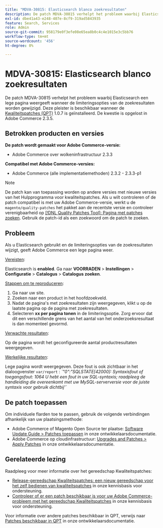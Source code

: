 ```yaml
---
title: "MDVA-30815: Elasticsearch blanco zoekresultaten"
description: De patch MDVA-30815 verhelpt het probleem waarbij Elasticsearch een lege pagina weergeeft wanneer de limiteringsopties van de zoekresultaten worden gewijzigd. Deze patch is beschikbaar wanneer [Quality Patches Tool (QPT)] (/help/announcements/adobe-commerce-announcements/magento-quality-patches-released-new-tool-to-self-serve-quality-patches.md) 1.0.7 is geïnstalleerd. De kwestie is opgelost in Adobe Commerce 2.3.5.
exl-id: dbe41a43-e248-407e-8cf9-319ad5843935
feature: Search, Services
role: Admin
source-git-commit: 958179e0f3efe08e65ea8b0c4c4e1015e3c5bb76
workflow-type: tm+mt
source-wordcount: '456'
ht-degree: 0%

---
```


# MDVA-30815: Elasticsearch blanco zoekresultaten

De patch MDVA-30815 verhelpt het probleem waarbij Elasticsearch een lege pagina weergeeft wanneer de limiteringsopties van de zoekresultaten worden gewijzigd. Deze pleister is beschikbaar wanneer de [Kwaliteitspatches (QPT)](/help/announcements/adobe-commerce-announcements/magento-quality-patches-released-new-tool-to-self-serve-quality-patches.md) 1.0.7 is geïnstalleerd. De kwestie is opgelost in Adobe Commerce 2.3.5.

## Betrokken producten en versies

**De patch wordt gemaakt voor Adobe Commerce-versie:**

* Adobe Commerce over wolkeninfrastructuur 2.3.3

**Compatibel met Adobe Commerce-versies:**

* Adobe Commerce (alle implementatiemethoden) 2.3.2 - 2.3.3-p1

>[!NOTE]
>
>De patch kan van toepassing worden op andere versies met nieuwe versies van het Hulpprogramma voor kwaliteitspatches. Als u wilt controleren of de patch compatibel is met uw Adobe Commerce-versie, werkt u de `magento/quality-patches` het pakket aan de recentste versie en controleer verenigbaarheid op [[!DNL Quality Patches Tool]: Pagina met patches zoeken](https://devdocs.magento.com/quality-patches/tool.html#patch-grid). Gebruik de patch-id als een zoekwoord om de patch te zoeken.

## Probleem

Als u Elasticsearch gebruikt en de limiteringsopties van de zoekresultaten wijzigt, geeft Adobe Commerce een lege pagina weer.

<u>Vereisten</u>:

Elasticsearch is **enabled**. Ga naar **VOORRADEN** > **Instellingen** > **Configuratie** > **Catalogus** > **Catalogus zoeken**.

<u>Stappen om te reproduceren</u>:

1. Ga naar uw site.
1. Zoeken naar een product in het hoofdzoekveld.
1. Nadat de pagina&#39;s met zoekresultaten zijn weergegeven, klikt u op de laatste pagina op de pagina met zoekresultaten.
1. Selecteren **xx per pagina tonen** in de limiteringsoptie. Zorg ervoor dat dit een verschillende grens van het aantal van het onderzoeksresultaat is dan momenteel gevormd.

<u>Verwachte resultaten</u>:

Op de pagina wordt het geconfigureerde aantal productresultaten weergegeven.

<u>Werkelijke resultaten</u>:

Lege pagina wordt weergegeven. Deze fout is ook zichtbaar in het dialoogvenster `var/report` : *\`&quot;0&quot;:&quot;SQLSTATE\[42000\]: Syntaxisfout of toegangsfout: 1064 U hebt een fout in uw SQL-syntaxis; raadpleeg de handleiding die overeenkomt met uw MySQL-serverversie voor de juiste syntaxis voor gebruik dichtbij&#39;\`*

## De patch toepassen

Om individuele flarden toe te passen, gebruik de volgende verbindingen afhankelijk van uw plaatsingsmethode:

* Adobe Commerce of Magento Open Source ter plaatse: [Software Update Guide > Patches toepassen](https://devdocs.magento.com/guides/v2.4/comp-mgr/patching/mqp.html) in onze ontwikkelaarsdocumentatie.
* Adobe Commerce op cloudinfrastructuur: [Upgrades and Patches > Apply Patches](https://devdocs.magento.com/cloud/project/project-patch.html) in onze ontwikkelaarsdocumentatie.

## Gerelateerde lezing

Raadpleeg voor meer informatie over het gereedschap Kwaliteitspatches:

* [Release-gereedschap Kwaliteitspatches: een nieuw gereedschap voor het zelf bedienen van kwaliteitspatches](/help/announcements/adobe-commerce-announcements/magento-quality-patches-released-new-tool-to-self-serve-quality-patches.md) in onze kennisbasis voor ondersteuning.
* [Controleer of er een patch beschikbaar is voor uw Adobe Commerce-probleem met het gereedschap Kwaliteitspatches](/help/support-tools/patches-available-in-qpt-tool/check-patch-for-magento-issue-with-magento-quality-patches.md) in onze kennisbasis voor ondersteuning.

Voor informatie over andere patches beschikbaar in QPT, verwijs naar [Patches beschikbaar in QPT](https://devdocs.magento.com/quality-patches/tool.html#patch-grid) in onze ontwikkelaarsdocumentatie.
